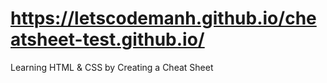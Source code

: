#  https://letscodemanh.github.io/cheatsheet-test.github.io/
Learning HTML &amp; CSS by Creating a Cheat Sheet
